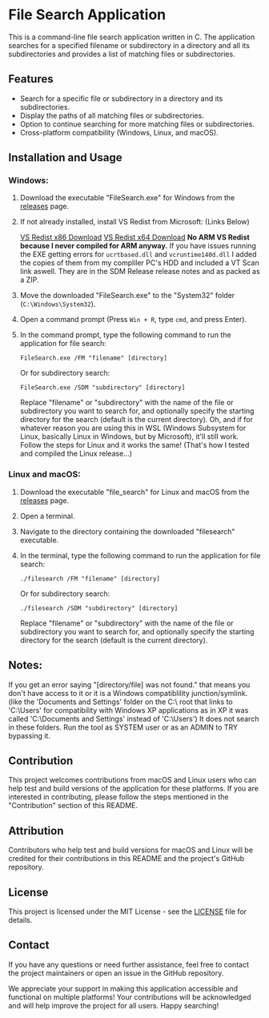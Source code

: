 # File Search Application

This is a command-line file search application written in C. The application searches for a specified filename or subdirectory in a directory and all its subdirectories and provides a list of matching files or subdirectories.

## Features

- Search for a specific file or subdirectory in a directory and its subdirectories.
- Display the paths of all matching files or subdirectories.
- Option to continue searching for more matching files or subdirectories.
- Cross-platform compatibility (Windows, Linux, and macOS).

## Installation and Usage

### Windows:

1. Download the executable "FileSearch.exe" for Windows from the [releases](https://github.com/EndrDragon44/FileSearch/releases) page.

2. If not already installed, install VS Redist from Microsoft: (Links Below)

      [VS Redist x86 Download](https://aka.ms/vs/17/release/vc_redist.x86.exe)
      [VS Redist x64 Download](https://aka.ms/vs/17/release/vc_redist.x64.exe)
      **No ARM VS Redist because I never compiled for ARM anyway.**
   If you have issues running the EXE getting errors for `ucrtbased.dll` and `vcruntime140d.dll` I added the copies of them from my compliler PC's HDD and included a VT Scan link aswell. They are in the SDM Release release notes and as packed as a ZIP.
   
4. Move the downloaded "FileSearch.exe" to the "System32" folder (`C:\Windows\System32`).

5. Open a command prompt (Press `Win + R`, type `cmd`, and press Enter).

6. In the command prompt, type the following command to run the application for file search:

   ```
   FileSearch.exe /FM "filename" [directory]
   ```

   Or for subdirectory search:

   ```
   FileSearch.exe /SDM "subdirectory" [directory]
   ```

   Replace "filename" or "subdirectory" with the name of the file or subdirectory you want to search for, and optionally specify the starting directory for the search (default is the current directory).
   Oh, and if for whatever reason you are using this in WSL (Windows Subsystem for Linux, basically Linux in Windows, but by Microsoft), it'll still work. Follow the steps for Linux and it works the same! (That's how I tested and compiled the Linux release...)

### Linux and macOS:

1. Download the executable "file_search" for Linux and macOS from the [releases](https://github.com/EndrDragon44/FileSearch/releases) page.

2. Open a terminal.

3. Navigate to the directory containing the downloaded "filesearch" executable.

4. In the terminal, type the following command to run the application for file search:

   ```
   ./filesearch /FM "filename" [directory]
   ```

   Or for subdirectory search:

   ```
   ./filesearch /SDM "subdirectory" [directory]
   ```

   Replace "filename" or "subdirectory" with the name of the file or subdirectory you want to search for, and optionally specify the starting directory for the search (default is the current directory).

## Notes:

If you get an error saying "[directory/file] was not found." that means you don't have access to it or it is a Windows compatiblility junction/symlink. (like the 'Documents and Settings' folder on the C:\ root that links to 'C:\Users' for compatibility with Windows XP applications as in XP it was called 'C:\Documents and Settings' instead of 'C:\Users')
It does not search in these folders. Run the tool as SYSTEM user or as an ADMIN to TRY bypassing it.

## Contribution

This project welcomes contributions from macOS and Linux users who can help test and build versions of the application for these platforms. If you are interested in contributing, please follow the steps mentioned in the "Contribution" section of this README.

## Attribution

Contributors who help test and build versions for macOS and Linux will be credited for their contributions in this README and the project's GitHub repository.

## License

This project is licensed under the MIT License - see the [LICENSE](LICENSE) file for details.

## Contact

If you have any questions or need further assistance, feel free to contact the project maintainers or open an issue in the GitHub repository.

We appreciate your support in making this application accessible and functional on multiple platforms! Your contributions will be acknowledged and will help improve the project for all users. Happy searching!
